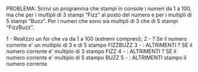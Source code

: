 PROBLEMA: Scrivi un programma che stampi in console i numeri da 1 a 100, ma che per i multipli di 3 stampi “Fizz” al posto del numero e per i multipli di 5 stampi “Buzz”. Per i numeri che sono sia multipli di 3 che di 5 stampi “FizzBuzz”.

1 - Realizzo un for che va da 1 a 100 (estremi compresi);
2 - ? Se il numero corrente e' un multiplo di 3 e di 5 stampo FIZZBUZZ
3 - : ALTRIMENTI ? SE il numero corrente e' multiplo di 3 stampo FIZZ
4 - : ALTRIMENTI ? SE il numero corrente e' multiplo di 5 stampo BUZZ
5 - : ALTRIMENTI stampo il numero corrente